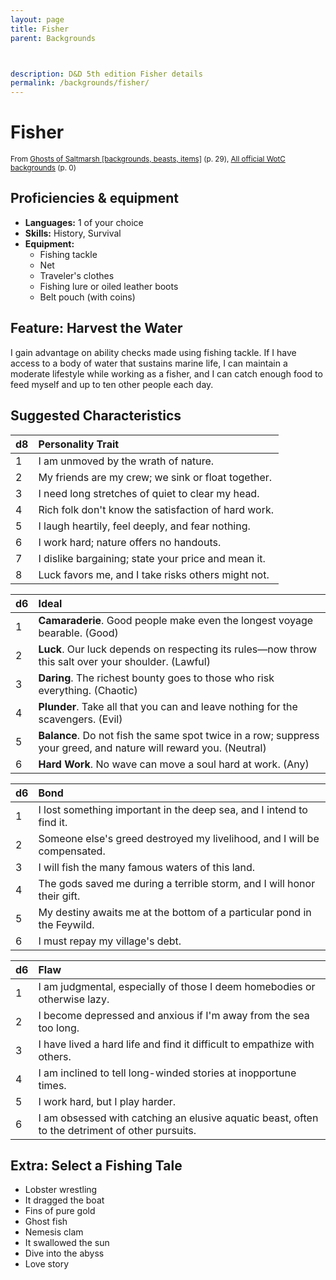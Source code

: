 ```yaml
---
layout: page
title: Fisher
parent: Backgrounds



description: D&D 5th edition Fisher details
permalink: /backgrounds/fisher/
---
```

# Fisher

<small>From <a target="_blank" href="https://dnd.wizards.com/products/tabletop-games/rpg-products/ghosts-saltmarsh">Ghosts of Saltmarsh [backgrounds, beasts, items]</a> (p. 29), <a target="_blank" href="https://flapkan.com/faq#What-is-the-source-All-official-WotC-backgrounds-and-how-does-it-work">All official WotC backgrounds</a> (p. 0)</small>


## Proficiencies & equipment

- **Languages:** 1 of your choice
- **Skills:** History, Survival
- **Equipment:** 
  - Fishing tackle
  - Net
  - Traveler's clothes
  - Fishing lure or oiled leather boots
  - Belt pouch (with coins)

## Feature: Harvest the Water


I gain advantage on ability checks made using fishing tackle. If I have access to a body of water that sustains marine life, I can maintain a moderate lifestyle while working as a fisher, and I can catch enough food to feed myself and up to ten other people each day.

## Suggested Characteristics


| d8 | Personality Trait |
|:----------------------------|:------------------|
| 1 | I am unmoved by the wrath of nature. |
| 2 | My friends are my crew; we sink or float together. |
| 3 | I need long stretches of quiet to clear my head. |
| 4 | Rich folk don't know the satisfaction of hard work. |
| 5 | I laugh heartily, feel deeply, and fear nothing. |
| 6 | I work hard; nature offers no handouts. |
| 7 | I dislike bargaining; state your price and mean it. |
| 8 | Luck favors me, and I take risks others might not. |

| d6 | Ideal |
|:----------------------------|:------|
| 1 | **Camaraderie**. Good people make even the longest voyage bearable. (Good) |
| 2 | **Luck**. Our luck depends on respecting its rules—now throw this salt over your shoulder. (Lawful) |
| 3 | **Daring**. The richest bounty goes to those who risk everything. (Chaotic) |
| 4 | **Plunder**. Take all that you can and leave nothing for the scavengers. (Evil) |
| 5 | **Balance**. Do not fish the same spot twice in a row; suppress your greed, and nature will reward you. (Neutral) |
| 6 | **Hard Work**. No wave can move a soul hard at work. (Any) |

| d6 | Bond |
|:----------------------------|:------------------|
| 1 | I lost something important in the deep sea, and I intend to find it. |
| 2 | Someone else's greed destroyed my livelihood, and I will be compensated. |
| 3 | I will fish the many famous waters of this land. |
| 4 | The gods saved me during a terrible storm, and I will honor their gift. |
| 5 | My destiny awaits me at the bottom of a particular pond in the Feywild. |
| 6 | I must repay my village's debt. |

| d6 | Flaw |
|:----------------------------|:------------------|
| 1 | I am judgmental, especially of those I deem homebodies or otherwise lazy. |
| 2 | I become depressed and anxious if I'm away from the sea too long. |
| 3 | I have lived a hard life and find it difficult to empathize with others. |
| 4 | I am inclined to tell long-winded stories at inopportune times. |
| 5 | I work hard, but I play harder. |
| 6 | I am obsessed with catching an elusive aquatic beast, often to the detriment of other pursuits. |

## Extra: Select a Fishing Tale


- Lobster wrestling
- It dragged the boat
- Fins of pure gold
- Ghost fish
- Nemesis clam
- It swallowed the sun
- Dive into the abyss
- Love story
